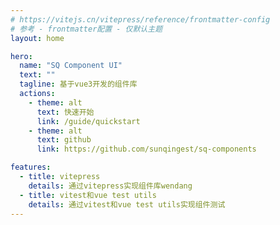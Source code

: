 ```yaml
---
# https://vitejs.cn/vitepress/reference/frontmatter-config
# 参考 - frontmatter配置 - 仅默认主题
layout: home

hero:
  name: "SQ Component UI"
  text: ""
  tagline: 基于vue3开发的组件库
  actions:
    - theme: alt
      text: 快速开始
      link: /guide/quickstart
    - theme: alt
      text: github
      link: https://github.com/sunqingest/sq-components

features:
  - title: vitepress
    details: 通过vitepress实现组件库wendang
  - title: vitest和vue test utils
    details: 通过vitest和vue test utils实现组件测试
---
```

